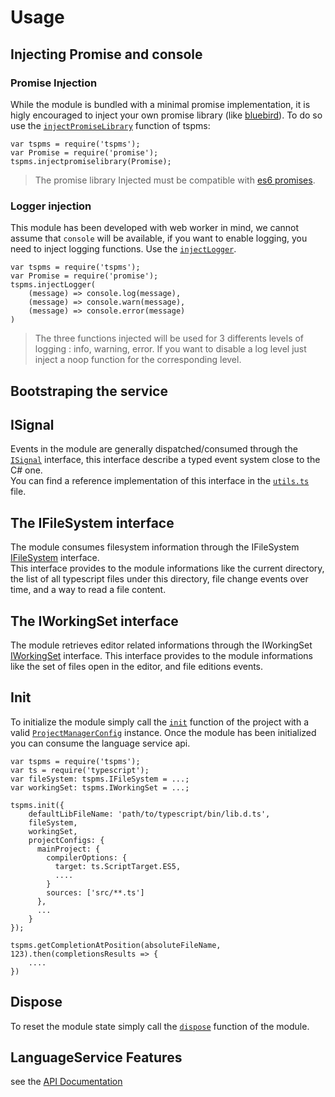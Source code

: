 # Usage

## Injecting Promise and console

### Promise Injection

While the module is bundled with a minimal promise implementation, it is higly encouraged to inject your own promise library (like [bluebird](https://github.com/petkaantonov/bluebird)).
To do so use the [`injectPromiseLibrary`](./API.md#injectPromiseLibrary) function of tspms: 

```
var tspms = require('tspms');
var Promise = require('promise');
tspms.injectpromiselibrary(Promise);
```

> The promise library Injected must be compatible with [es6 promises](http://www.html5rocks.com/fr/tutorials/es6/promises/).


### Logger injection

This module has been developed with web worker in mind, we cannot assume that `console` will be available, if you want to enable logging, you need to inject logging functions.
Use the [`injectLogger`](./API.md#injectlogger).

```
var tspms = require('tspms');
var Promise = require('promise');
tspms.injectLogger(
    (message) => console.log(message),
    (message) => console.warn(message),
    (message) => console.error(message)
)
```

> The three functions injected will be used for 3 differents levels of logging : info, warning, error. If you want to disable a log level just inject a noop function for the corresponding level.

## Bootstraping the service

## ISignal

Events in the module are generally dispatched/consumed through the [`ISignal`](https://github.com/TypeStrong/typescript-project-services/blob/master/doc/API.md#isignal) interface, 
this interface describe a typed event system close to the C# one.  
You can find a reference implementation of this interface in the [`utils.ts`](https://github.com/TypeStrong/typescript-project-services/blob/master/src/main/utils.ts#L171-L250) file.

## The IFileSystem interface

The module consumes filesystem information through the IFileSystem [IFileSystem](./API.md#ifilesystem) interface.  
This interface provides to the module informations like the current directory, the list of all typescript files under this directory, 
file change events over time, and a way to read a file content.

## The IWorkingSet interface

The module retrieves editor related informations through the IWorkingSet [IWorkingSet](./API.md#iworkingset) interface. 
This interface provides to the module informations like the set of files open in the editor, and file editions events.

## Init

To initialize the module simply call the [`init`](./API.md#init) function of the project with a valid [`ProjectManagerConfig`](./API.md#projectmanagerconfig) instance.
Once the module has been initialized you can consume the language service api.

```
var tspms = require('tspms');
var ts = require('typescript');
var fileSystem: tspms.IFileSystem = ...;
var workingSet: tspms.IWorkingSet = ...;

tspms.init({
    defaultLibFileName: 'path/to/typescript/bin/lib.d.ts',
    fileSystem,
    workingSet,
    projectConfigs: {
      mainProject: {
        compilerOptions: {
          target: ts.ScriptTarget.ES5,
          ....
        }
        sources: ['src/**.ts']
      },
      ...
    }
});

tspms.getCompletionAtPosition(absoluteFileName, 123).then(completionsResults => {
    ....
})
```


## Dispose
To reset the module state simply call the [`dispose`](./API.md#dispose) function of the module.


## LanguageService Features

see the [API Documentation](./API.md)